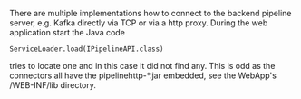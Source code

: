 There are multiple implementations how to connect to the backend pipeline server, e.g. Kafka directly via TCP or via a http proxy. 
During the web application start the Java code 

    ServiceLoader.load(IPipelineAPI.class) 

tries to locate one and in this case it did not find any. This is odd as the connectors all have the pipelinehttp-*.jar embedded, 
see the WebApp's /WEB-INF/lib directory.
